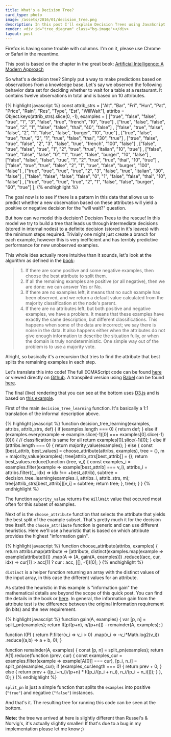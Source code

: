 ```yaml
---
title: What's a Decision Tree?
card_type: photo
image: /assets/2016/01/decision_tree.png
description: In this post I'll explain Decision Trees using JavaScript.
render: <div id="tree_diagram" class="bg-image"></div>
layout: post
---
```


<p class="message">Firefox is having some trouble with columns. I'm on it, please use Chrome or Safari in the meantime.</p>

This post is based on the chapter
in the great book: [Artificial Intelligence: A Modern
Approach](http://www.amazon.com/Artificial-Intelligence-Modern-Approach-3rd/dp/0136042597/)

So what's a decision tree? Simply put a way to make predictions based on
observations from a knowledge base. Let's say we observed the following
behavior data set for deciding whether to wait for a table at a restaurant.  It
contains twelve observations in total and is based on 10 attributes.

{% highlight javascript %}
const attrib_strs = ["Alt", "Bar", "Fri", "Hun", "Pat", "Price", "Rain", "Res", "Type", "Est", "WillWait"],
      attribs = Object.keys(attrib_strs).slice(0, -1),
      examples = [ ["true", "false", "false", "true", "1", "3", "false", "true", "french", "10", "true"]
               , ["true", "false", "false", "true", "2", "1", "false", "false", "thai", "40", "false"]
               , ["false", "true", "false", "false", "2", "1", "false", "false", "burger", "10", "true"]
               , ["true", "false", "true", "true", "2", "1", "true", "false", "thai", "30", "true"]
               , ["true", "false", "true", "false", "2", "3", "false", "true", "french", "100", "false"]
               , ["false", "true", "false", "true", "1", "2", "true", "true", "italian", "10", "true"]
               , ["false", "true", "false", "false", "0", "1", "true", "false", "burger", "10", "false"]
               , ["false", "false", "false", "true", "1", "2", "true", "true", "thai", "10", "true"]
               , ["false", "true", "true", "false", "2", "1", "true", "false", "burger", "100", "false"]
               , ["true", "true", "true", "true", "2", "3", "false", "true", "italian", "30", "false"]
               , ["false", "false", "false", "false", "0", "1", "false", "false", "thai", "10", "false"]
               , ["true", "true", "true", "true", "2", "1", "false", "false", "burger", "60", "true"]
               ];
{% endhighlight %}

The goal now is to see if there is a pattern in this data that allows us to predict whether a new
observation based on these attributes will yield a positive or negative decision for the "will wait?"
question.

But how can we model this decision? Decision Trees to the rescue! In this model we try to build a
tree that leads us through intermediate decisions (stored in internal nodes) to a definite decision
(stored in it's leaves) with the minimum steps required. Trivially one might just create a branch
for each example, however this is very inefficient and has terribly predictive performance for new
unobserved examples.

This whole idea actually more intuitive than it sounds, let's look at the algorithm as
defined in the
[book](http://www.amazon.com/Artificial-Intelligence-Modern-Approach-3rd/dp/0136042597/):

> 1. If there are some positive and some negative examples, then choose the
>    best attribute to split them.
> 2. If all the remaining examples are positive (or all negative), then we are
>    done: we can answer Yes or No.
> 3. If there are no examples left, it means that no such example has been
>    observed, and we return a default value calculated from the majority
>    classification at the node's parent.
> 4. If there are no attributes left, but both positive and negative examples,
>    we have a problem. It means that these examples have exactly the same
>    description, but different classifications. This happens when some of the
>    data are incorrect; we say there is noise in the data. It also happens
>    either when the attributes do not give enough information to describe the
>    situation fully, or when the domain is truly nondeterministic. One simple
>    way out of the problem is to use a majority vote.

Alright, so basically it's a recursion that tries to find the attribute that best splits the remaining
examples in each step.

Let's translate this into code! The full ECMAScript code can be found
[here](/assets/2016/01/decision_tree.es) or viewed directly on
[Github](https://github.com/chjdev/chjdev.github.io/tree/master/assets/2016/01/decision_tree.es).
A transpiled version using [Babel](https://babeljs.io) can be found
[here](/assets/2016/01/decision_tree.js).

The final (live) rendering that you can see at the bottom uses
[D3.js](http://d3js.org) and is based on [this
example](https://gist.github.com/d3noob/8323795).

First of the main ``decision_tree_learning`` function. It's basically a 1:1 translation of the
informal description above.

{% highlight javascript %}
function decision_tree_learning(examples, attribs, attrib_strs, def) {
    if (examples.length === 0) {
        return def;
    } else if (examples.every(example => example.slice(-1)[0] === examples[0].slice(-1)[0])) {
        // classification is same for all
        return examples[0].slice(-1)[0];
    } else if (attribs.length === 0) {
        return majority_value(examples);
    } else {
        const [best_attrib, best_values] = choose_attribute(attribs, examples),
              tree = {},
              m = majority_value(examples);
        tree[attrib_strs[best_attrib]] = {};
        return best_values.reduce(function (tree, v_i) {
            const examples_i = examples.filter(example => example[best_attrib] === v_i),
                  attribs_i = attribs.filter((_, idx) => idx !== +best_attrib),
                  subtree = decision_tree_learning(examples_i, attribs_i, attrib_strs, m);
            tree[attrib_strs[best_attrib]][v_i] = subtree;
            return tree;
        }, tree);
    }
}
{% endhighlight %}

The function ``majority_value`` returns the ``WillWait`` value that occured most often for this
subset of examples.

Next of is the ``choose_attribute`` function that selects the attribute that
yields the best split of the example subset. That's pretty much it for the
decision tree itself. the ``choose_attribute`` function is generic and can use
different heuristics.  Here we'll use a heuristic that is based on which
attribute provides the highest "information gain".

{% highlight javascript %}
function choose_attribute(attribs, examples) {
    return attribs.map(attribute => [attribute, distinct(examples.map(example => example[attribute]))])
                  .map(A => [A, gain(A, examples)])
                  .reduce((acc, cur, idx) => cur[1] > acc[1] ? cur : acc, [[], -1])[0];
}
{% endhighlight %}

``distinct`` is a helper function returning an array with the distinct values
of the input array, in this case the different values
for an attribute.


As stated the heuristic in this example is "information gain" the mathematical
details are beyond the scope of this quick post. You can find the details in
the book or [here](https://en.wikipedia.org/wiki/Information_gain_ratio).  In
general, the information gain from the attribute test is the difference between
the original information requirement (in bits) and the new requirement.

{% highlight javascript %}
function gain(A, examples) {
    var [p, n] = split_pn(examples);
    return I([p/(p+n), n/(p+n)]) - remainder(A, examples);
}

function I(P) {
    return P.filter(v_i => v_i > 0)
            .map(v_i => -v_i*Math.log2(v_i))
            .reduce((a,b) => a + b, 0);
}

function remainder(A, examples) {
    const [p, n] = split_pn(examples);
    return A[1].reduce(function (prev, cur) {
        const examples_cur = examples.filter(example => example[A[0]] === cur),
            [p_i, n_i] = split_pn(examples_cur);
        if (examples_cur.length === 0) {
            return prev + 0;
        } else {
            return prev + ((p_i+n_i)/(p+n) * I([p_i/(p_i + n_i), n_i/(p_i + n_i)]));
        }
    }, 0);
}
{% endhighlight %}

``split_pn`` is just a simple function that splits the ``examples`` into positive (``"true"``) and negative (``"false"``) instances.

And that's it. The resulting tree for running this code can be seen at the bottom.

**Note:** the tree we arrived at here is slightly different than Russel's & Norvig's, it's
actually slightly smaller! If that's due to a bug in my implementation please let me know ;) 

<!-- rendering code -->
<script src="//d3js.org/d3.v3.min.js"></script>
<script src="/assets/2016/01/decision_tree.js"></script>
<style>
    .node circle {
      fill: #fff;
      stroke: steelblue;
      stroke-width: 3px;
    }
    .node text { font: 12px sans-serif; }
    .link {
      fill: none;
      stroke: #ccc;
      stroke-width: 2px;
    }
</style>
<script>
function convert_to_d3(tree) {
    var mroot = Object.keys(tree)[0];
    return (function _convert_to_d3(name, par, tree) {
        if (typeof tree ==='object') {
            return { 'name': name
                   , 'parent': par
                   , 'children': Object.keys(tree).map(function (key) {return _convert_to_d3(key, name, tree[key]);})
                   };
        } else {
            return { 'name': name
                   , 'leaf': tree
                   , 'parent': par
                   };
        }
    })(mroot, 'null', tree[mroot]);
}

function draw_tree() {
    //adapted from: https://gist.github.com/d3noob/8323795)
    var d3_tree = convert_to_d3(tree_data),
        margin = {top: 20, right: 50, bottom: 20, left: 50},
        aspect = 16 / 9;
        orig_width = document.getElementsByTagName("main")[0].offsetWidth,
        width = orig_width - margin.right - margin.left,
        orig_height = orig_width / aspect,
        height =  orig_height - margin.top - margin.bottom;
        
    var i = 0;
    var tree = d3.layout.tree()
        .size([height, width]);
    var diagonal = d3.svg.diagonal()
        .projection(function(d) { return [d.y, d.x]; });
    d3.selectAll("svg").remove();
    var svg = d3.select("#tree_diagram").append("svg")
        .attr("width", width + margin.right + margin.left)
        .attr("height", height + margin.top + margin.bottom)
      .append("g")
        .attr("transform", "translate(" + margin.left + "," + margin.top + ")");
      
    update(d3_tree);
    function update(source) {
      // Compute the new tree layout.
      var nodes = tree.nodes(d3_tree).reverse(),
          links = tree.links(nodes);
      // Declare the nodes…
      var node = svg.selectAll("g.node")
          .data(nodes, function(d) { return d.id || (d.id = ++i); });
      // Enter the nodes.
      var nodeEnter = node.enter().append("g")
          .attr("class", "node")
          .attr("transform", function(d) { 
              return "translate(" + d.y + "," + d.x + ")"; });
      nodeEnter.append("circle")
          .attr("r", 10)
          .style("fill", function(d) {
                if (d.children || d._children) return "#ccc";
                else if (d.leaf) return d.leaf === 'true' ? "#55ff55" : "#ff5555";
                else return "#fff";
            });
      nodeEnter.append("text")
          .attr("x", -15)
          .attr("dy", ".35em")
          .attr("text-anchor", "end")
          .text(function(d) { return d.name; })
          .style("fill-opacity", 1);
      // Declare the links…
      var link = svg.selectAll("path.link")
          .data(links, function(d) { return d.target.id; });
      // Enter the links.
      link.enter().insert("path", "g")
          .attr("class", "link")
          .attr("d", diagonal);
    }
}
window.onresize = draw_tree;
draw_tree();
draw_tree();
</script>

